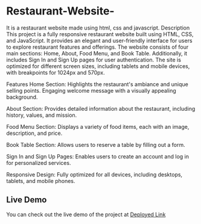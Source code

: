 # Restaurant-Website-
<link href="super-dragon-72768f.netlify.app">
It is a restaurant website made using html, css and javascript.
Description
This project is a fully responsive restaurant website built using HTML, CSS, and JavaScript. It provides an elegant and user-friendly interface for users to explore restaurant features and offerings. The website consists of four main sections: Home, About, Food Menu, and Book Table. Additionally, it includes Sign In and Sign Up pages for user authentication. The site is optimized for different screen sizes, including tablets and mobile devices, with breakpoints for 1024px and 570px.

Features
Home Section:
Highlights the restaurant's ambiance and unique selling points.
Engaging welcome message with a visually appealing background.

About Section:
Provides detailed information about the restaurant, including history, values, and mission.

Food Menu Section:
Displays a variety of food items, each with an image, description, and price.

Book Table Section:
Allows users to reserve a table by filling out a form.

Sign In and Sign Up Pages:
Enables users to create an account and log in for personalized services.

Responsive Design:
Fully optimized for all devices, including desktops, tablets, and mobile phones.

## Live Demo
You can check out the live demo of the project at [Deployed Link](super-dragon-72768f.netlify.app)

